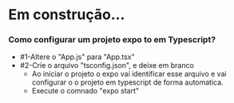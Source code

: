 # Em construção...

### Como configurar um projeto expo to em Typescript?
- #1-Altere o "App.js" para "App.tsx"
- #2-Crie o arquivo "tsconfig.json", e deixe em branco
  - Ao iniciar o projeto o expo vai identificar esse arquivo e vai configurar o 
  o projeto em typescript de forma automatica.
  - Execute o comnado "expo start"
